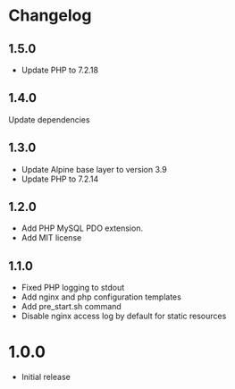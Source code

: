 # Changelog

## 1.5.0
- Update PHP to 7.2.18

## 1.4.0

Update dependencies

## 1.3.0

- Update Alpine base layer to version 3.9
- Update PHP to 7.2.14

## 1.2.0
- Add PHP MySQL PDO extension.
- Add MIT license

## 1.1.0
- Fixed PHP logging to stdout
- Add nginx and php configuration templates
- Add pre_start.sh command
- Disable nginx access log by default for static resources

# 1.0.0
- Initial release
